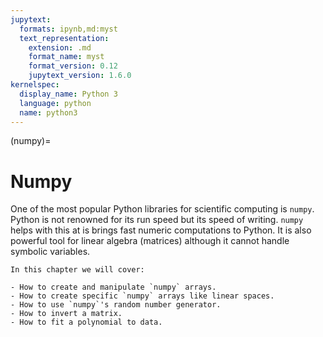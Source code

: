 ```yaml
---
jupytext:
  formats: ipynb,md:myst
  text_representation:
    extension: .md
    format_name: myst
    format_version: 0.12
    jupytext_version: 1.6.0
kernelspec:
  display_name: Python 3
  language: python
  name: python3
---
```


(numpy)=
# Numpy

One of the most popular Python libraries for scientific computing is `numpy`.
Python is not renowned for its run speed but its speed of writing.
`numpy` helps with this at is brings fast numeric computations to Python. It is
also powerful tool for linear algebra (matrices) although it cannot handle
symbolic variables.

```{important}
In this chapter we will cover:

- How to create and manipulate `numpy` arrays.
- How to create specific `numpy` arrays like linear spaces.
- How to use `numpy`'s random number generator.
- How to invert a matrix.
- How to fit a polynomial to data.
```
